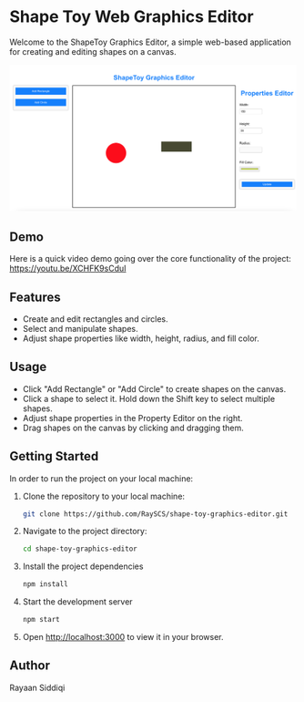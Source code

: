 # Shape Toy Web Graphics Editor

Welcome to the ShapeToy Graphics Editor, a simple web-based application for creating and editing shapes on a canvas.

![ShapeToy Web Graphics Editor Screenshot](shapetoypic.png)

## Demo
Here is a quick video demo going over the core functionality of the project: https://youtu.be/XCHFK9sCduI

## Features

- Create and edit rectangles and circles.
- Select and manipulate shapes.
- Adjust shape properties like width, height, radius, and fill color.

## Usage
- Click "Add Rectangle" or "Add Circle" to create shapes on the canvas.
- Click a shape to select it. Hold down the Shift key to select multiple shapes.
- Adjust shape properties in the Property Editor on the right.
- Drag shapes on the canvas by clicking and dragging them.

## Getting Started

In order to run the project on your local machine:

1. Clone the repository to your local machine:

   ```bash
   git clone https://github.com/RaySCS/shape-toy-graphics-editor.git

2. Navigate to the project directory:
   
   ```bash
   cd shape-toy-graphics-editor

3. Install the project dependencies 
   
   ```bash
   npm install
   
4. Start the development server
   
   ```bash
   npm start

5. Open [http://localhost:3000](http://localhost:3000) to view it in your browser.

## Author
Rayaan Siddiqi
